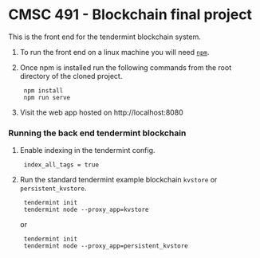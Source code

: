 # CMSC 491 - Blockchain final project
This is the front end for the tendermint blockchain system. 

1. To run the front end on a linux machine you will need [`npm`](https://www.npmjs.com/).

2. Once npm is installed run the following commands from the root directory of the cloned project. 

        npm install
        npm run serve
        
3. Visit the web app hosted on http://localhost:8080
  
### Running the back end tendermint blockchain
1. Enable indexing in the tendermint config. 
    
        index_all_tags = true

2. Run the standard tendermint example blockchain `kvstore` or `persistent_kvstore`. 
        
        tendermint init
        tendermint node --proxy_app=kvstore

      or

        tendermint init  
        tendermint node --proxy_app=persistent_kvstore

